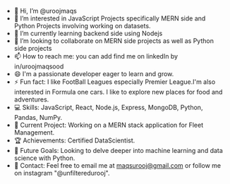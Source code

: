 - 👋 Hi, I’m @uroojmaqs
- 👀 I’m interested in JavaScript Projects specifically MERN side and Python Projects involving working on datasets.
- 🌱 I’m currently learning backend side using Nodejs
- 💞️ I’m looking to collaborate on MERN side projects as well as Python side projects
- 📫 How to reach me: you can add find me on linkedIn by in/uroojmaqsood
- 😄 I'm a passionate developer eager to learn and grow.
- ⚡ Fun fact: I like FootBall Leagues especially Premier League.I'm also interested in Formula one cars. I like to explore new places for food and adventures.
- 💻 Skills: JavaScript, React, Node.js, Express, MongoDB, Python, Pandas, NumPy.
- 🚀 Current Project: Working on a MERN stack application for Fleet Management.
- 🏆 Achievements: Certified DataScientist.
- 🎯 Future Goals: Looking to delve deeper into machine learning and data science with Python.
- 📧 Contact: Feel free to email me at maqsurooj@gmail.com or follow me on instagram "@unfilteredurooj".

<!---
uroojmaqs/uroojmaqs is a ✨ special ✨ repository because its `README.md` (this file) appears on your GitHub profile.
You can click the Preview link to take a look at your changes.
--->
